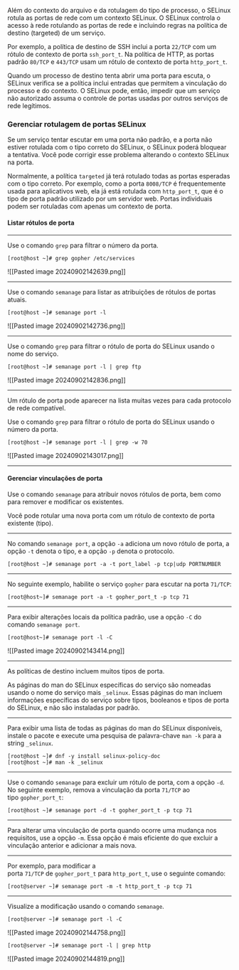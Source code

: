 Além do contexto do arquivo e da rotulagem do tipo de processo, o SELinux rotula as portas de rede com um contexto SELinux. O SELinux controla o acesso à rede rotulando as portas de rede e incluindo regras na política de destino (targeted) de um serviço.

Por exemplo, a política de destino de SSH inclui a porta `22/TCP` com um rótulo de contexto de porta `ssh_port_t`. Na política de HTTP, as portas padrão `80/TCP` e `443/TCP` usam um rótulo de contexto de porta `http_port_t`.

Quando um processo de destino tenta abrir uma porta para escuta, o SELinux verifica se a política inclui entradas que permitem a vinculação do processo e do contexto. O SELinux pode, então, impedir que um serviço não autorizado assuma o controle de portas usadas por outros serviços de rede legítimos.

### Gerenciar rotulagem de portas SELinux
Se um serviço tentar escutar em uma porta não padrão, e a porta não estiver rotulada com o tipo correto do SELinux, o SELinux poderá bloquear a tentativa. Você pode corrigir esse problema alterando o contexto SELinux na porta.

Normalmente, a política `targeted` já terá rotulado todas as portas esperadas com o tipo correto. Por exemplo, como a porta `8008/TCP` é frequentemente usada para aplicativos web, ela já está rotulada com `http_port_t`, que é o tipo de porta padrão utilizado por um servidor web. Portas individuais podem ser rotuladas com apenas um contexto de porta.

#### Listar rótulos de porta
--- ---
Use o comando `grep` para filtrar o número da porta.
```shell-session
[root@host ~]# grep gopher /etc/services
```
![[Pasted image 20240902142639.png]]
--- ---
Use o comando `semanage` para listar as atribuições de rótulos de portas atuais.
```shell-session
[root@host ~]# semanage port -l
```
![[Pasted image 20240902142736.png]]
--- ---
Use o comando `grep` para filtrar o rótulo de porta do SELinux usando o nome do serviço.
```shell-session
[root@host ~]# semanage port -l | grep ftp
```
![[Pasted image 20240902142836.png]]
--- ---
Um rótulo de porta pode aparecer na lista muitas vezes para cada protocolo de rede compatível.

Use o comando `grep` para filtrar o rótulo de porta do SELinux usando o número da porta.
```shell-session
[root@host ~]# semanage port -l | grep -w 70
```
![[Pasted image 20240902143017.png]]
--- ---

#### Gerenciar vinculações de porta
Use o comando `semanage` para atribuir novos rótulos de porta, bem como para remover e modificar os existentes.

Você pode rotular uma nova porta com um rótulo de contexto de porta existente (tipo).
--- ---

No comando `semanage port`, a opção `-a` adiciona um novo rótulo de porta, a opção `-t` denota o tipo, e a opção `-p` denota o protocolo.
```shell-session
[root@host ~]# semanage port -a -t port_label -p tcp|udp PORTNUMBER
```
--- ---

No seguinte exemplo, habilite o serviço `gopher` para escutar na porta `71/TCP`:
```shell-session
[root@host~]# semanage port -a -t gopher_port_t -p tcp 71
```
--- ---

Para exibir alterações locais da política padrão, use a opção `-C` do comando `semanage port`.
```shell-session
[root@host~]# semanage port -l -C
```
![[Pasted image 20240902143414.png]]
--- ---

As políticas de destino incluem muitos tipos de porta.

As páginas do man do SELinux específicas do serviço são nomeadas usando o nome do serviço mais `_selinux`. Essas páginas do man incluem informações específicas do serviço sobre tipos, booleanos e tipos de porta do SELinux, e não são instaladas por padrão.
--- ---

Para exibir uma lista de todas as páginas do man do SELinux disponíveis, instale o pacote e execute uma pesquisa de palavra-chave `man -k` para a string `_selinux`.
```shell-session
[root@host ~]# dnf -y install selinux-policy-doc
[root@host ~]# man -k _selinux
```
--- ---

Use o comando `semanage` para excluir um rótulo de porta, com a opção `-d`. No seguinte exemplo, remova a vinculação da porta `71/TCP` ao tipo `gopher_port_t`:
```shell-session
[root@host ~]# semanage port -d -t gopher_port_t -p tcp 71
```
--- ---

Para alterar uma vinculação de porta quando ocorre uma mudança nos requisitos, use a opção `-m`. Essa opção é mais eficiente do que excluir a vinculação anterior e adicionar a mais nova.
--- ---

Por exemplo, para modificar a porta `71/TCP` de `gopher_port_t` para `http_port_t`, use o seguinte comando:
```shell-session
[root@server ~]# semanage port -m -t http_port_t -p tcp 71
```
--- ---

Visualize a modificação usando o comando ``semanage``.
```shell-session
[root@server ~]# semanage port -l -C
```
![[Pasted image 20240902144758.png]]

```shell-session
[root@server ~]# semanage port -l | grep http
```
![[Pasted image 20240902144819.png]]



























































































